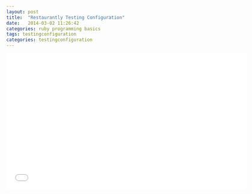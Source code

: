 ```yaml
---
layout: post
title:  "Restaurantly Testing Configuration"
date:   2014-03-02 11:26:42
categories: ruby programming basics
tags: testingconfiguration
categories: testingconfiguration
---
```



<iframe width="640" height="360" src="//www.youtube.com/embed/JNEMXq3srzM?vq=hd1080" frameborder="0" allowfullscreen></iframe>

